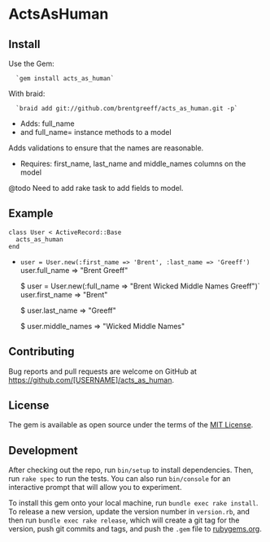 # ActsAsHuman

## Install
Use the Gem:

      `gem install acts_as_human`

With braid:

      `braid add git://github.com/brentgreeff/acts_as_human.git -p`


* Adds:
      full_name
* and
      full_name=
instance methods to a model

Adds validations to ensure that the names are reasonable.

* Requires:
      first_name, last_name and middle_names columns on the model

@todo Need to add rake task to add fields to model.

## Example

    class User < ActiveRecord::Base
      acts_as_human
    end

* `user = User.new(:first_name => 'Brent', :last_name => 'Greeff')`
    user.full_name
      => "Brent Greeff"

    $ user = User.new(:full_name => "Brent Wicked Middle Names Greeff")`
    user.first_name
      => "Brent"

    $ user.last_name
      => "Greeff"

    $ user.middle_names
      => "Wicked Middle Names"

## Contributing

Bug reports and pull requests are welcome on GitHub at https://github.com/[USERNAME]/acts_as_human.

## License

The gem is available as open source under the terms of the [MIT License](http://opensource.org/licenses/MIT).

## Development

After checking out the repo, run `bin/setup` to install dependencies. Then, run `rake spec` to run the tests. You can also run `bin/console` for an interactive prompt that will allow you to experiment.

To install this gem onto your local machine, run `bundle exec rake install`. To release a new version, update the version number in `version.rb`, and then run `bundle exec rake release`, which will create a git tag for the version, push git commits and tags, and push the `.gem` file to [rubygems.org](https://rubygems.org).
